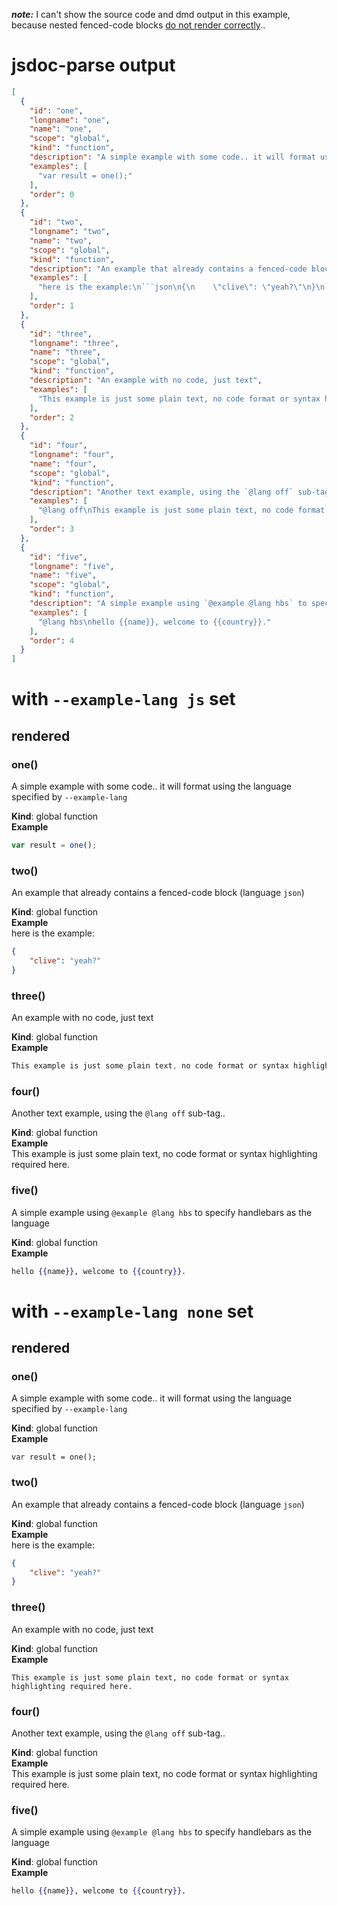 ***note:*** I can't show the source code and dmd output in this example, because nested fenced-code blocks [do not render correctly](https://github.com/vmg/redcarpet/issues/208).. 

# jsdoc-parse output
```json
[
  {
    "id": "one",
    "longname": "one",
    "name": "one",
    "scope": "global",
    "kind": "function",
    "description": "A simple example with some code.. it will format using the language specified by `--example-lang`",
    "examples": [
      "var result = one();"
    ],
    "order": 0
  },
  {
    "id": "two",
    "longname": "two",
    "name": "two",
    "scope": "global",
    "kind": "function",
    "description": "An example that already contains a fenced-code block (language `json`)",
    "examples": [
      "here is the example:\n```json\n{\n    \"clive\": \"yeah?\"\n}\n```"
    ],
    "order": 1
  },
  {
    "id": "three",
    "longname": "three",
    "name": "three",
    "scope": "global",
    "kind": "function",
    "description": "An example with no code, just text",
    "examples": [
      "This example is just some plain text, no code format or syntax highlighting required here."
    ],
    "order": 2
  },
  {
    "id": "four",
    "longname": "four",
    "name": "four",
    "scope": "global",
    "kind": "function",
    "description": "Another text example, using the `@lang off` sub-tag..",
    "examples": [
      "@lang off\nThis example is just some plain text, no code format or syntax highlighting required here."
    ],
    "order": 3
  },
  {
    "id": "five",
    "longname": "five",
    "name": "five",
    "scope": "global",
    "kind": "function",
    "description": "A simple example using `@example @lang hbs` to specify handlebars as the language",
    "examples": [
      "@lang hbs\nhello {{name}}, welcome to {{country}}."
    ],
    "order": 4
  }
]
```

# with `--example-lang js` set
## rendered
<a name="one"></a>
### one()
A simple example with some code.. it will format using the language specified by `--example-lang`

**Kind**: global function  
**Example**  
```js
var result = one();
```
<a name="two"></a>
### two()
An example that already contains a fenced-code block (language `json`)

**Kind**: global function  
**Example**  
here is the example:
```json
{
    "clive": "yeah?"
}
```
<a name="three"></a>
### three()
An example with no code, just text

**Kind**: global function  
**Example**  
```js
This example is just some plain text, no code format or syntax highlighting required here.
```
<a name="four"></a>
### four()
Another text example, using the `@lang off` sub-tag..

**Kind**: global function  
**Example**  
This example is just some plain text, no code format or syntax highlighting required here.
<a name="five"></a>
### five()
A simple example using `@example @lang hbs` to specify handlebars as the language

**Kind**: global function  
**Example**  
```hbs
hello {{name}}, welcome to {{country}}.
```

# with `--example-lang none` set
## rendered
<a name="one"></a>
### one()
A simple example with some code.. it will format using the language specified by `--example-lang`

**Kind**: global function  
**Example**  
```none
var result = one();
```
<a name="two"></a>
### two()
An example that already contains a fenced-code block (language `json`)

**Kind**: global function  
**Example**  
here is the example:
```json
{
    "clive": "yeah?"
}
```
<a name="three"></a>
### three()
An example with no code, just text

**Kind**: global function  
**Example**  
```none
This example is just some plain text, no code format or syntax highlighting required here.
```
<a name="four"></a>
### four()
Another text example, using the `@lang off` sub-tag..

**Kind**: global function  
**Example**  
This example is just some plain text, no code format or syntax highlighting required here.
<a name="five"></a>
### five()
A simple example using `@example @lang hbs` to specify handlebars as the language

**Kind**: global function  
**Example**  
```hbs
hello {{name}}, welcome to {{country}}.
```
